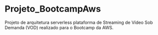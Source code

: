 # Projeto_BootcampAws
Projeto de arquitetura serverless plataforma de Streaming de Vídeo Sob Demanda (VOD) realizado para o Bootcamp da AWS.
